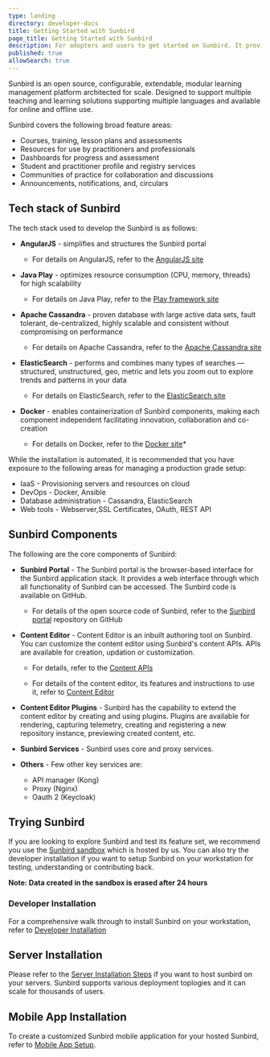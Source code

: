 ```yaml
---
type: landing
directory: developer-docs
title: Getting Started with Sunbird
page_title: Getting Started with Sunbird
description: For adopters and users to get started on Sunbird. It provides an overview and links to Sunbird's tech stack, components and installation procedures.
published: true
allowSearch: true
---
```


Sunbird is an open source, configurable, extendable, modular learning management platform architected for scale. Designed to support multiple teaching and learning solutions supporting multiple languages and available for online and offline use.

Sunbird covers the following broad feature areas:

- Courses, training, lesson plans and assessments
- Resources for use by practitioners and professionals
- Dashboards for progress and assessment
- Student and practitioner profile and registry services
- Communities of practice for collaboration and discussions
- Announcements, notifications, and, circulars 

## Tech stack of Sunbird

The tech stack used to develop the Sunbird is as follows:

- **AngularJS** - simplifies and structures the Sunbird portal

  - For details on AngularJS, refer to the [AngularJS site](https://angularjs.org/)
  
- **Java Play** - optimizes resource consumption (CPU, memory, threads) for high scalability

  - For details on Java Play, refer to the [Play framework site](https://playframework.com)
  
- **Apache Cassandra** - proven database with large active data sets, fault tolerant, de-centralized, highly scalable and consistent without compromising on performance

  - For details on Apache Cassandra, refer to the [Apache Cassandra site](http://cassandra.apache.org)

- **ElasticSearch** - performs and combines many types of searches — structured, unstructured, geo, metric and lets you zoom out to explore trends and patterns in your data

  - For details on ElasticSearch, refer to the [ElasticSearch site](http://www.elastic.co/products/elasticsearch)

- **Docker** - enables containerization of Sunbird components, making each component independent facilitating innovation, collaboration and co-creation
  - For details on Docker, refer to the [Docker site](https://www.docker.com/what-docker)*

While the installation is automated, it is recommended that you have exposure to the following areas for managing a production grade setup:

- IaaS - Provisioning servers and resources on cloud
- DevOps - Docker, Ansible
- Database administration - Cassandra, ElasticSearch
- Web tools - Webserver,SSL Certificates, OAuth, REST API


## Sunbird Components

The following are the core components of Sunbird:

- **Sunbird Portal**  -  The Sunbird portal is the browser-based interface for the Sunbird application stack. It provides a web interface through which all functionality of Sunbird can be accessed. The Sunbird code is available on GitHub.

  - For details of the open source code of Sunbird, refer to the [Sunbird portal](https://github.com/project-sunbird/sunbird-portal) repository on GitHub

- **Content Editor** - Content Editor is an inbuilt authoring tool on Sunbird. You can customize the content editor using Sunbird's content APIs. APIs are available for creation, updation or customization.

  - For details, refer to the [Content APIs](http://www.sunbird.org/apis/content)

  - For details of the content editor, its features and instructions to use it, refer to [Content Editor](http://www.sunbird.org/features-documentation/contenteditor)


- **Content Editor Plugins**  - Sunbird has the capability to extend the content editor by creating and using plugins. Plugins are available for rendering, capturing telemetry, creating and registering a new repository instance, previewing created content, etc. 


- **Sunbird Services** - Sunbird uses core and proxy services.

- **Others** - Few other key services are:

  - API manager (Kong)
  - Proxy (Nginx)
  - Oauth 2 (Keycloak)
 
## Trying Sunbird

If you are looking to explore Sunbird and test its feature set, we recommend you use the [Sunbird sandbox](https://staging.open-sunbird.org/) which is hosted by us. You can also try the developer installation if you want to setup Sunbird on your workstation for testing, understanding or contributing back.

**Note: Data created in the sandbox is erased after 24 hours**

### Developer Installation

For a comprehensive walk through to install Sunbird on your workstation, refer to [Developer Installation](http://www.sunbird.org/developer-docs/installation/installing_sunbirdon_machine/)


## Server Installation

Please refer to the [Server Installation Steps](http://www.sunbird.org/developer-docs/installation/medium_scale_deploy/) if you want to host sunbird on your servers. Sunbird supports various deployment toplogies and it can scale for thousands of users. 

## Mobile App Installation

To create a customized Sunbird mobile application for your hosted Sunbird, refer to [Mobile App Setup](http://www.sunbird.org/developer-docs/installation/install_mobile_setup).
